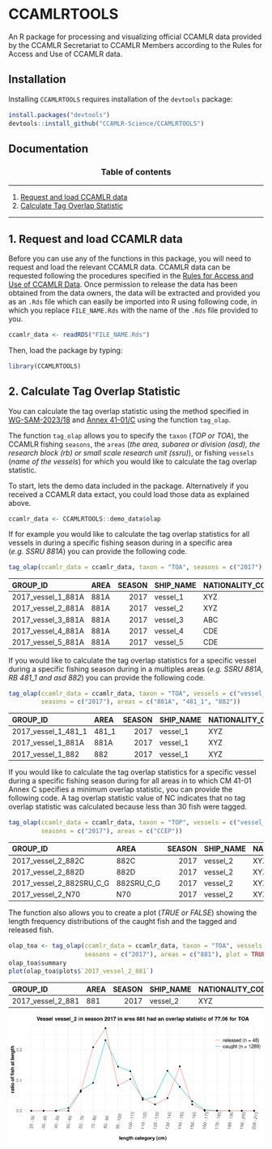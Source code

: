 
<!-- README.md is generated from README.Rmd. Please edit that file -->

# CCAMLRTOOLS

An R package for processing and visualizing official CCAMLR data
provided by the CCAMLR Secretariat to CCAMLR Members according to the
Rules for Access and Use of CCAMLR data.

## Installation

Installing `CCAMLRTOOLS` requires installation of the `devtools`
package:

``` r
install.packages("devtools")
devtools::install_github("CCAMLR-Science/CCAMLRTOOLS")
```

## Documentation

<center>

### Table of contents

</center>

------------------------------------------------------------------------

1.  [Request and load CCAMLR data](#1-request-and-load-ccamlr-data)
2.  [Calculate Tag Overlap
    Statistic](#2-calculate-tag-overlap-statistic)

------------------------------------------------------------------------

## 1. Request and load CCAMLR data

Before you can use any of the functions in this package, you will need
to request and load the relevant CCAMLR data. CCAMLR data can be
requested following the procedures specified in the [Rules for Access
and Use of CCAMLR
Data](https://www.ccamlr.org/en/document/publications/rules-access-and-use-ccamlr-data).
Once permission to release the data has been obtained from the data
owners, the data will be extracted and provided you as an `.Rds` file
which can easily be imported into R using following code, in which you
replace `FILE_NAME.Rds` with the name of the `.Rds` file provided to
you.

``` r
ccamlr_data <- readRDS("FILE_NAME.Rds")
```

Then, load the package by typing:

``` r
library(CCAMLRTOOLS)
```

## 2. Calculate Tag Overlap Statistic

You can calculate the tag overlap statistic using the method specified
in [WG-SAM-2023/18](https://meetings.ccamlr.org/en/wg-sam-2023/18) and
[Annex 41-01/C](https://cm.ccamlr.org/en/measure-41-01) using the
function `tag_olap`.

The function `tag_olap` allows you to specify the `taxon` (*TOP or
TOA*), the CCAMLR fishing `seasons`, the `areas` (*the area, subarea or
division (asd), the research block (rb) or small scale research unit
(ssru)*), or fishing `vessels` (*name of the vessels*) for which you
would like to calculate the tag overlap statistic.

To start, lets the demo data included in the package. Alternatively if
you received a CCAMLR data extact, you could load those data as
explained above.

``` r
ccamlr_data <- CCAMLRTOOLS::demo_data$olap
```

If for example you would like to calculate the tag overlap statistics
for all vessels in during a specific fishing season during in a specific
area (*e.g. SSRU 881A*) you can provide the following code.

``` r
tag_olap(ccamlr_data = ccamlr_data, taxon = "TOA", seasons = c("2017"), areas = c("881A"))
```

| GROUP_ID            | AREA | SEASON | SHIP_NAME | NATIONALITY_CODE | TAXON | LOGBOOK_ID | CATCH_TONNES | CATCH_N | MEASURED_N | TAGGED_N | RECAPTURED_N | TAG_RATE | TAG_OVERLAP |
|:--------------------|:-----|-------:|:----------|:-----------------|:------|:-----------|-------------:|--------:|-----------:|---------:|-------------:|---------:|------------:|
| 2017_vessel_1\_881A | 881A |   2017 | vessel_1  | XYZ              | TOA   | 15         |          4.1 |     163 |        158 |       17 |            1 |      4.1 |       69.34 |
| 2017_vessel_2\_881A | 881A |   2017 | vessel_2  | XYZ              | TOA   | 12         |         15.1 |    1241 |        284 |       48 |            0 |      3.2 |       77.06 |
| 2017_vessel_3\_881A | 881A |   2017 | vessel_3  | ABC              | TOA   | 11         |         11.2 |     489 |        233 |       18 |            1 |      1.6 |       65.68 |
| 2017_vessel_4\_881A | 881A |   2017 | vessel_4  | CDE              | TOA   | 13         |         25.8 |    1250 |        289 |       28 |            0 |      1.1 |       65.35 |
| 2017_vessel_5\_881A | 881A |   2017 | vessel_5  | CDE              | TOA   | 14         |          8.4 |     610 |         85 |        9 |            0 |      1.1 |       42.76 |

If you would like to calculate the tag overlap statistics for a specific
vessel during a specific fishing season during in a multiples areas
(*e.g. SSRU 881A, RB 481_1 and asd 882*) you can provide the following
code.

``` r
tag_olap(ccamlr_data = ccamlr_data, taxon = "TOA", vessels = c("vessel_1"), 
         seasons = c("2017"), areas = c("881A", "481_1", "882"))
```

| GROUP_ID             | AREA  | SEASON | SHIP_NAME | NATIONALITY_CODE | TAXON | LOGBOOK_ID | CATCH_TONNES | CATCH_N | MEASURED_N | TAGGED_N | RECAPTURED_N | TAG_RATE | TAG_OVERLAP |
|:---------------------|:------|-------:|:----------|:-----------------|:------|:-----------|-------------:|--------:|-----------:|---------:|-------------:|---------:|------------:|
| 2017_vessel_1\_481_1 | 481_1 |   2017 | vessel_1  | XYZ              | TOA   | 15         |          3.4 |     106 |         36 |        4 |            1 |      1.2 |       25.05 |
| 2017_vessel_1\_881A  | 881A  |   2017 | vessel_1  | XYZ              | TOA   | 15         |          4.1 |     163 |        158 |       17 |            1 |      4.1 |       69.34 |
| 2017_vessel_1\_882   | 882   |   2017 | vessel_1  | XYZ              | TOA   | 15         |          3.6 |     148 |         54 |        6 |            0 |      1.7 |       64.35 |

If you would like to calculate the tag overlap statistics for a specific
vessel during a specific fishing season during for all areas in to which
CM 41-01 Annex C specifies a minimum overlap statistic, you can provide
the following code. A tag overlap statistic value of NC indicates that
no tag overlap statistic was calculated because less than 30 fish were
tagged.

``` r
tag_olap(ccamlr_data = ccamlr_data, taxon = "TOP", vessels = c("vessel_2"), 
         seasons = c("2017"), areas = c("CCEP"))
```

| GROUP_ID                   | AREA        | SEASON | SHIP_NAME | NATIONALITY_CODE | TAXON | LOGBOOK_ID | CATCH_TONNES | CATCH_N | MEASURED_N | TAGGED_N | RECAPTURED_N | TAG_RATE | TAG_OVERLAP |
|:---------------------------|:------------|-------:|:----------|:-----------------|:------|:-----------|-------------:|--------:|-----------:|---------:|-------------:|---------:|:------------|
| 2017_vessel_2\_882C        | 882C        |   2017 | vessel_2  | XYZ              | TOP   | 12         |         27.1 |    3806 |        303 |       40 |            7 |      1.5 | 67.94       |
| 2017_vessel_2\_882D        | 882D        |   2017 | vessel_2  | XYZ              | TOP   | 12         |          8.8 |    1255 |         92 |       12 |            1 |      1.4 | NC          |
| 2017_vessel_2\_882SRU_C\_G | 882SRU_C\_G |   2017 | vessel_2  | XYZ              | TOP   | 12         |         35.8 |    5061 |        395 |       52 |            8 |      1.5 | 70.32       |
| 2017_vessel_2\_N70         | N70         |   2017 | vessel_2  | XYZ              | TOP   | 12         |         31.1 |    6028 |        214 |       30 |            5 |      1.0 | 67.5        |

The function also allows you to create a plot (*TRUE or FALSE*) showing
the length frequency distributions of the caught fish and the tagged and
released fish.

``` r
olap_toa <- tag_olap(ccamlr_data = ccamlr_data, taxon = "TOA", vessels = c("vessel_2"), 
                     seasons = c("2017"), areas = c("881"), plot = TRUE)
olap_toa$summary
plot(olap_toa$plots$`2017_vessel_2_881`)
```

| GROUP_ID           | AREA | SEASON | SHIP_NAME | NATIONALITY_CODE | TAXON | LOGBOOK_ID | CATCH_TONNES | CATCH_N | MEASURED_N | TAGGED_N | RECAPTURED_N | TAG_RATE | TAG_OVERLAP |
|:-------------------|:-----|-------:|:----------|:-----------------|:------|:-----------|-------------:|--------:|-----------:|---------:|-------------:|---------:|------------:|
| 2017_vessel_2\_881 | 881  |   2017 | vessel_2  | XYZ              | TOA   | 12         |         15.1 |    1241 |        284 |       48 |            0 |      3.2 |       77.06 |

![](readme_files/plot_olap_toa_2017-1.png)<!-- -->
